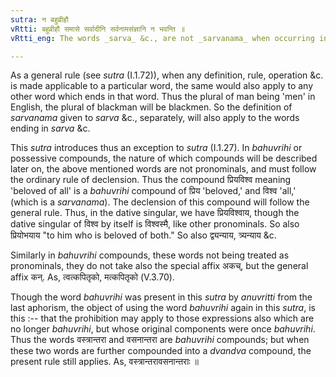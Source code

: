 ```yaml
---
sutra: न बहुव्रीहौ
vRtti: बहुव्रीहौ समासे सर्वादीनि सर्वनामसंज्ञानि न भवन्ति ॥
vRtti_eng: The words _sarva_ &c., are not _sarvanama_ when occurring in a _bahuvrihi_ compound.

---
```

As a general rule (see _sutra_ (I.1.72)), when any definition, rule, operation &c. is made applicable to a particular word, the same would also apply to any other word which ends in that word. Thus the plural of man being 'men' in English, the plural of blackman will be blackmen. So the definition of _sarvanama_ given to _sarva_ &c., separately, will also apply to the words ending in _sarva_ &c.

This _sutra_ introduces thus an exception to _sutra_ (I.1.27). In _bahuvrihi_ or possessive compounds, the nature of which compounds will be described later on, the above mentioned words are not pronominals, and must follow the ordinary rule of declension. Thus the compound प्रियविश्व meaning 'beloved of all' is a _bahuvrihi_ compound of प्रिय 'beloved,' and विश्व 'all,' (which is a _sarvanama_). The declension of this compound will follow the general rule. Thus, in the dative singular, we have प्रियविश्वाय, though the dative singular of विश्व by itself is विश्वस्मै, like other pronominals. So also प्रियोभयाय "to him who is beloved of both." So also द्व्यन्याय, त्र्यन्याय &c.

Similarly in _bahuvrihi_ compounds, these words not being treated as pronominals, they do not take also the special affix अकच्, but the general affix कन्. As, त्वत्कपितृको, मत्कपितृको (V.3.70).

Though the word _bahuvrihi_ was present in this _sutra_ by _anuvritti_ from the last aphorism, the object of using the word _bahuvrihi_ again in this _sutra_, is this :-- that the prohibition may apply to those expressions also which are no longer _bahuvrihi_, but whose original components were once _bahuvrihi_. Thus the words वस्त्रान्तरा and वसनान्तरा are _bahuvrihi_ compounds; but when these two words are further compounded into a _dvandva_ compound, the present rule still applies. As, वस्त्रान्तरावसनान्तराः ॥